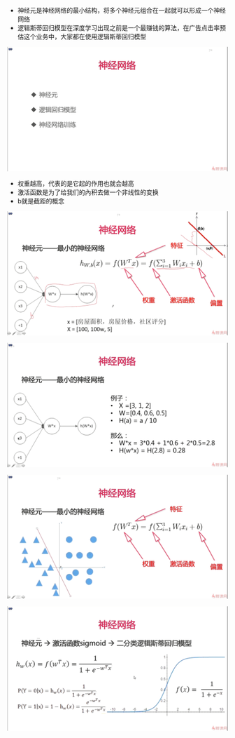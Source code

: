 - 神经元是神经网络的最小结构，将多个神经元组合在一起就可以形成一个神经网络
- 逻辑斯蒂回归模型在深度学习出现之前是一个最赚钱的算法，在广告点击率预估这个业务中，大家都在使用逻辑斯蒂回归模型

![1576931868238](assets/1576931868238.png)

- 权重越高，代表的是它起的作用也就会越高
- 激活函数是为了给我们的內积去做一个非线性的变换
- b就是截距的概念

![1576932280166](assets/1576932280166.png)

![1576932317352](assets/1576932317352.png)

![1576932459596](assets/1576932459596.png)

![1576932651239](assets/1576932651239.png)

